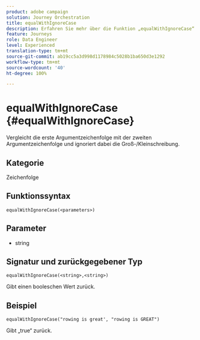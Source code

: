 ```yaml
---
product: adobe campaign
solution: Journey Orchestration
title: equalWithIgnoreCase
description: Erfahren Sie mehr über die Funktion „equalWithIgnoreCase“
feature: Journeys
role: Data Engineer
level: Experienced
translation-type: tm+mt
source-git-commit: ab19cc5a3d998d1178984c5028b1ba650d3e1292
workflow-type: tm+mt
source-wordcount: '40'
ht-degree: 100%

---
```



# equalWithIgnoreCase {#equalWithIgnoreCase}

Vergleicht die erste Argumentzeichenfolge mit der zweiten Argumentzeichenfolge und ignoriert dabei die Groß-/Kleinschreibung.

## Kategorie

Zeichenfolge

## Funktionssyntax

`equalWithIgnoreCase(<parameters>)`

## Parameter

* string

## Signatur und zurückgegebener Typ

`equalWithIgnoreCase(<string>,<string>)`

Gibt einen booleschen Wert zurück.

## Beispiel

`equalWithIgnoreCase("rowing is great', "rowing is GREAT")`

Gibt „true“ zurück.
